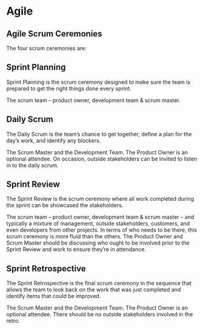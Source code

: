 Agile
=====

Agile Scrum Ceremonies
--------------------

The four scrum ceremonies are:

Sprint Planning
--------------------
Sprint Planning is the scrum ceremony designed to make sure the team is prepared to get the right things done every sprint.

The scrum team – product owner, development team & scrum master.


Daily Scrum
--------------------
The Daily Scrum is the team’s chance to get together, define a plan for the day’s work, and identify any blockers.

The Scrum Master and the Development Team. The Product Owner is an optional attendee. On occasion, outside stakeholders can be invited to listen in to the daily scrum.

Sprint Review
--------------------
The Sprint Review is the scrum ceremony where all work completed during the sprint can be showcased the stakeholders.

The scrum team – product owner, development team & scrum master – and typically a mixture of management, outside stakeholders, customers, and even developers from other projects. In terms of who needs to be there, this scrum ceremony is more fluid than the others. The Product Owner and Scrum Master should be discussing who ought to be involved prior to the Sprint Review and work to ensure they’re in attendance.

Sprint Retrospective
--------------------
The Sprint Retrospective is the final scrum ceremony in the sequence that allows the team to look back on the work that was just completed and identify items that could be improved.

The Scrum Master and the Development Team. The Product Owner is an optional attendee. There should be no outside stakeholders involved in the retro.